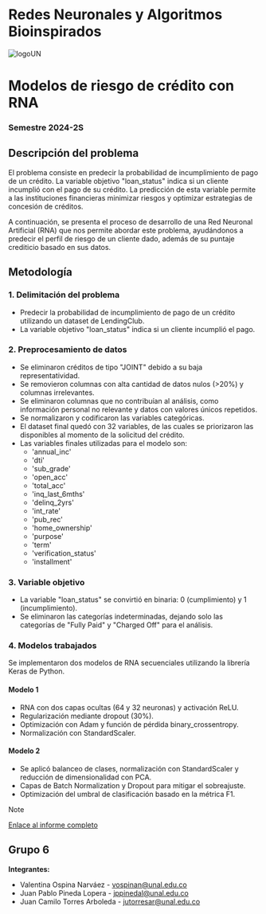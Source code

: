 # Redes Neuronales y Algoritmos Bioinspirados

![logoUN](https://github.com/user-attachments/assets/6a75b35f-c2f7-425e-8a39-6d1384be3244)

# Modelos de riesgo de crédito con RNA
### Semestre 2024-2S

## Descripción del problema

El problema consiste en predecir la probabilidad de incumplimiento de pago de un crédito. La variable objetivo "loan_status" 
indica si un cliente incumplió con el pago de su crédito. La predicción de esta variable permite a las instituciones financieras 
minimizar riesgos y optimizar estrategias de concesión de créditos.

A continuación, se presenta el proceso de desarrollo de una Red Neuronal Artificial (RNA) que nos permite abordar este problema, 
ayudándonos a predecir el perfil de riesgo de un cliente dado, además de su puntaje crediticio basado en sus datos.

## Metodología

### 1. Delimitación del problema
- Predecir la probabilidad de incumplimiento de pago de un crédito utilizando un dataset de LendingClub.
- La variable objetivo "loan_status" indica si un cliente incumplió el pago.

### 2. Preprocesamiento de datos
- Se eliminaron créditos de tipo "JOINT" debido a su baja representatividad.
- Se removieron columnas con alta cantidad de datos nulos (>20%) y columnas irrelevantes.
- Se eliminaron columnas que no contribuían al análisis, como información personal no relevante y datos con valores únicos repetidos.
- Se normalizaron y codificaron las variables categóricas.
- El dataset final quedó con 32 variables, de las cuales se priorizaron las disponibles al momento de la solicitud del crédito. 
- Las variables finales utilizadas para el modelo son: 
  - 'annual_inc'
  - 'dti'
  - 'sub_grade'
  - 'open_acc'
  - 'total_acc'
  - 'inq_last_6mths'
  - 'delinq_2yrs'
  - 'int_rate'
  - 'pub_rec'
  - 'home_ownership'
  - 'purpose'
  - 'term'
  - 'verification_status'
  - 'installment'

### 3. Variable objetivo
- La variable "loan_status" se convirtió en binaria: 0 (cumplimiento) y 1 (incumplimiento).
- Se eliminaron las categorías indeterminadas, dejando solo las categorías de "Fully Paid" y "Charged Off" para el análisis.

### 4. Modelos trabajados
Se implementaron dos modelos de RNA secuenciales utilizando la librería Keras de Python.

#### Modelo 1
- RNA con dos capas ocultas (64 y 32 neuronas) y activación ReLU.
- Regularización mediante dropout (30%).
- Optimización con Adam y función de pérdida binary_crossentropy.
- Normalización con StandardScaler.

#### Modelo 2
- Se aplicó balanceo de clases, normalización con StandardScaler y reducción de dimensionalidad con PCA.
- Capas de Batch Normalization y Dropout para mitigar el sobreajuste.
- Optimización del umbral de clasificación basado en la métrica F1.


> [!NOTE]  
> [Enlace al informe completo](https://candy-monkey-1cd.notion.site/Trabajo-02-Modelos-de-riesgo-de-cr-dito-con-RNA-1897a8b98a1980bd96a6c5fe84c84960)

## Grupo 6
**Integrantes:**
- Valentina Ospina Narváez - vospinan@unal.edu.co
- Juan Pablo Pineda Lopera - jppinedal@unal.edu.co
- Juan Camilo Torres Arboleda - jutorresar@unal.edu.co

